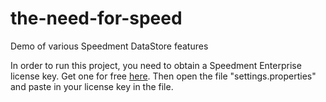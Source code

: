 # the-need-for-speed

Demo of various Speedment DataStore features

In order to run this project, you need to obtain a Speedment Enterprise license key. Get one for free [here](https://www.speedment.com/initializer). Then open the file "settings.properties" and paste in your license key in the file.
